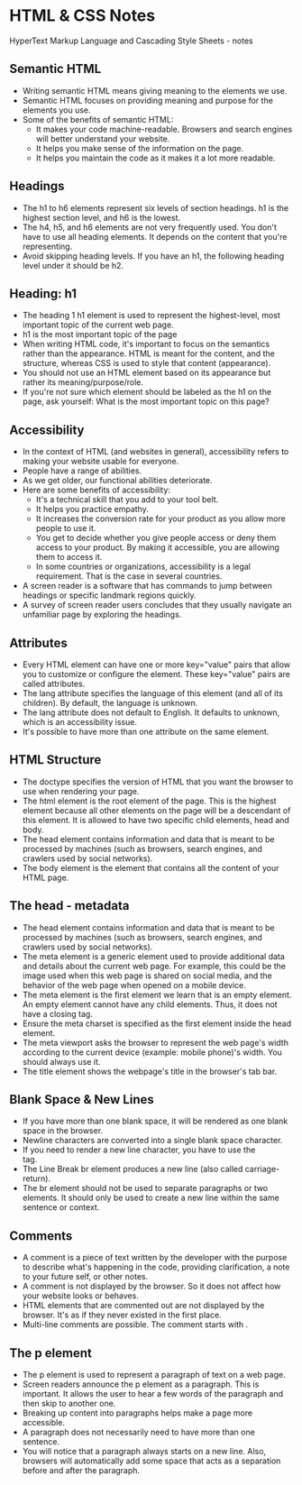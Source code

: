# HTML & CSS Notes

HyperText Markup Language and Cascading Style Sheets - notes

## Semantic HTML

- Writing semantic HTML means giving meaning to the elements we use.
- Semantic HTML focuses on providing meaning and purpose for the elements you use.
- Some of the benefits of semantic HTML:
  - It makes your code machine-readable. Browsers and search engines will better understand your website.
  - It helps you make sense of the information on the page.
  - It helps you maintain the code as it makes it a lot more readable.

## Headings

- The h1 to h6 elements represent six levels of section headings. h1 is the highest section level, and h6 is the lowest.
- The h4, h5, and h6 elements are not very frequently used. You don't have to use all heading elements. It depends on the content that you're representing.
- Avoid skipping heading levels. If you have an h1, the following heading level under it should be h2.

## Heading: h1

- The heading 1 h1 element is used to represent the highest-level, most important topic of the current web page.
- h1 is the most important topic of the page
- When writing HTML code, it's important to focus on the semantics rather than the appearance. HTML is meant for the content, and the structure, whereas CSS is used to style that content (appearance).
- You should not use an HTML element based on its appearance but rather its meaning/purpose/role.
- If you're not sure which element should be labeled as the h1 on the page, ask yourself: What is the most important topic on this page?

## Accessibility

- In the context of HTML (and websites in general), accessibility refers to making your website usable for everyone.
- People have a range of abilities.
- As we get older, our functional abilities deteriorate.
- Here are some benefits of accessibility:
  - It's a technical skill that you add to your tool belt.
  - It helps you practice empathy.
  - It increases the conversion rate for your product as you allow more people to use it.
  - You get to decide whether you give people access or deny them access to your product. By making it accessible, you are allowing them to access it.
  - In some countries or organizations, accessibility is a legal requirement. That is the case in several countries.
- A screen reader is a software that has commands to jump between headings or specific landmark regions quickly.
- A survey of screen reader users concludes that they usually navigate an unfamiliar page by exploring the headings.

## Attributes

- Every HTML element can have one or more key="value" pairs that allow you to customize or configure the element. These key="value" pairs are called attributes.
- The lang attribute specifies the language of this element (and all of its children). By default, the language is unknown.
- The lang attribute does not default to English. It defaults to unknown, which is an accessibility issue.
- It's possible to have more than one attribute on the same element.

## HTML Structure

- The doctype specifies the version of HTML that you want the browser to use when rendering your page.
- The html element is the root element of the page. This is the highest element because all other elements on the page will be a descendant of this element. It is allowed to have two specific child elements, head and body.
- The head element contains information and data that is meant to be processed by machines (such as browsers, search engines, and crawlers used by social networks).
- The body element is the element that contains all the content of your HTML page.

## The head - metadata

- The head element contains information and data that is meant to be processed by machines (such as browsers, search engines, and crawlers used by social networks).
- The meta element is a generic element used to provide additional data and details about the current web page. For example, this could be the image used when this web page is shared on social media, and the behavior of the web page when opened on a mobile device.
- The meta element is the first element we learn that is an empty element. An empty element cannot have any child elements. Thus, it does not have a closing tag.
- Ensure the meta charset is specified as the first element inside the head element.
- The meta viewport asks the browser to represent the web page's width according to the current device (example: mobile phone)'s width. You should always use it.
- The title element shows the webpage's title in the browser's tab bar.

## Blank Space & New Lines

- If you have more than one blank space, it will be rendered as one blank space in the browser.
- Newline characters are converted into a single blank space character.
- If you need to render a new line character, you have to use the <br> tag.
- The Line Break br element produces a new line (also called carriage-return).
- The br element should not be used to separate paragraphs or two elements. It should only be used to create a new line within the same sentence or context.

## Comments

- A comment is a piece of text written by the developer with the purpose to describe what's happening in the code, providing clarification, a note to your future self, or other notes.
- A comment is not displayed by the browser. So it does not affect how your website looks or behaves.
- HTML elements that are commented out are not displayed by the browser. It's as if they never existed in the first place.
- Multi-line comments are possible. The comment starts with <!-- and ends with -->.

## The p element

- The p element is used to represent a paragraph of text on a web page.
- Screen readers announce the p element as a paragraph. This is important. It allows the user to hear a few words of the paragraph and then skip to another one.
- Breaking up content into paragraphs helps make a page more accessible.
- A paragraph does not necessarily need to have more than one sentence.
- You will notice that a paragraph always starts on a new line. Also, browsers will automatically add some space that acts as a separation before and after the paragraph.
